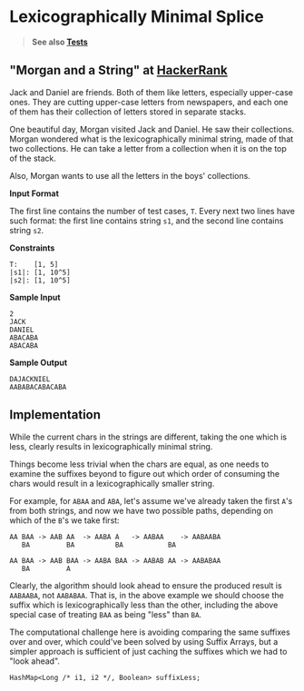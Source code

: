 # Lexicographically Minimal Splice

> **See also [Tests](../../../../../../../test/groovy/com/tydbits/hackerrank/strings/lexicographically_minimal_splice)**

## "Morgan and a String" at [HackerRank](https://www.hackerrank.com/challenges/morgan-and-a-string)

Jack and Daniel are friends. Both of them like letters, especially upper-case ones. 
They are cutting upper-case letters from newspapers, and each one of them has their 
collection of letters stored in separate stacks.
 
One beautiful day, Morgan visited Jack and Daniel. He saw their collections. 
Morgan wondered what is the lexicographically minimal string, made of that 
two collections. He can take a letter from a collection when it is on the top 
of the stack. 

Also, Morgan wants to use all the letters in the boys' collections.

**Input Format**

The first line contains the number of test cases, `T`. 
Every next two lines have such format: the first line contains string `s1`, 
and the second line contains string `s2`.

**Constraints**

```
T:    [1, 5]
|s1|: [1, 10^5]
|s2|: [1, 10^5]
```

**Sample Input**
```
2
JACK
DANIEL
ABACABA
ABACABA
```

**Sample Output**
```
DAJACKNIEL
AABABACABACABA
```

## Implementation

While the current chars in the strings are different, taking the one which is less,
clearly results in lexicographically minimal string. 

Things become less trivial when the chars are equal, as one needs to examine 
the suffixes beyond to figure out which order of consuming the chars would 
result in a lexicographically smaller string.

For example, for `ABAA` and `ABA`, let's assume we've already taken the first
`A`'s from both strings, and now we have two possible paths, depending on which
of the `B`'s we take first:
```
AA BAA -> AAB AA  -> AABA A   -> AABAA    -> AABAABA
   BA         BA          BA           BA 
```
```
AA BAA -> AAB BAA -> AABA BAA -> AABAB AA -> AABABAA
   BA         A
```

Clearly, the algorithm should look ahead to ensure the produced result is `AABAABA`,
not `AABABAA`. That is, in the above example we should choose the suffix which is
lexicographically less than the other, including the above special case of treating
`BAA` as being "less" than `BA`.

The computational challenge here is avoiding comparing the same suffixes over and over,
which could've been solved by using Suffix Arrays, but a simpler approach is sufficient
of just caching the suffixes which we had to  "look ahead".
```
HashMap<Long /* i1, i2 */, Boolean> suffixLess;
```

